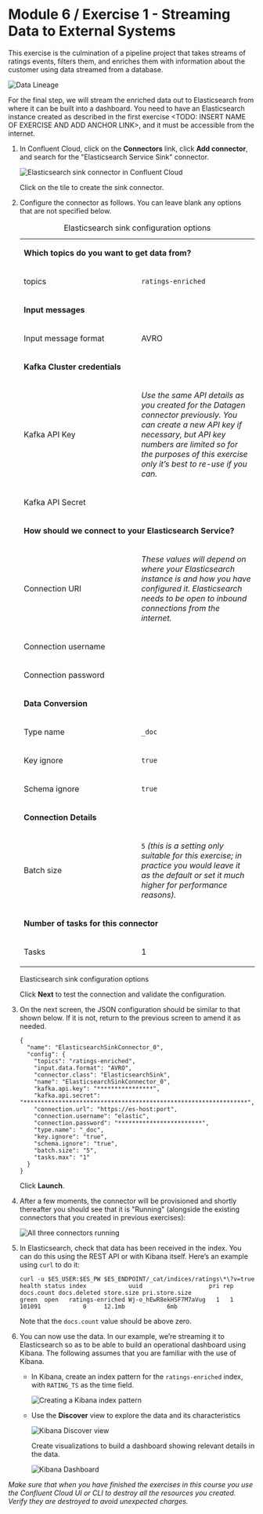 # Module 6 / Exercise 1 - Streaming Data to External Systems

This exercise is the culmination of a pipeline project that takes streams of ratings events, filters them, and enriches them with information about the customer using data streamed from a database.

![Data Lineage](images/dp06-01-01.png)

For the final step, we will stream the enriched data out to Elasticsearch from where it can be built into a dashboard. You need to have an Elasticsearch instance created as described in the first exercise &lt;TODO: INSERT NAME OF EXERCISE AND ADD ANCHOR LINK&gt;, and it must be accessible from the internet.

1.  In Confluent Cloud, click on the **Connectors** link, click **Add connector**, and search for the "Elasticsearch Service Sink" connector.

    ![Elasticsearch sink connector in Confluent Cloud](images/dp06-01-02.png)

    Click on the tile to create the sink connector.

2.  Configure the connector as follows. You can leave blank any options that are not specified below.

    <table><caption>Elasticsearch sink configuration options</caption><colgroup><col style="width: 50%" /><col style="width: 50%" /></colgroup><tbody><tr class="odd"><td style="text-align: left;" colspan="2"><p><strong>Which topics do you want to get data from?</strong></p></td></tr><tr class="even"><td style="text-align: left;"><p>topics</p></td><td style="text-align: left;"><p><code>ratings-enriched</code></p></td></tr><tr class="odd"><td style="text-align: left;" colspan="2"><p><strong>Input messages</strong></p></td></tr><tr class="even"><td style="text-align: left;"><p>Input message format</p></td><td style="text-align: left;"><p>AVRO</p></td></tr><tr class="odd"><td style="text-align: left;" colspan="2"><p><strong>Kafka Cluster credentials</strong></p></td></tr><tr class="even"><td style="text-align: left;"><p>Kafka API Key</p></td><td style="text-align: left;"><p><em>Use the same API details as you created for the Datagen connector previously. You can create a new API key if necessary, but API key numbers are limited so for the purposes of this exercise only it’s best to re-use if you can.</em></p></td></tr><tr class="odd"><td style="text-align: left;"><p>Kafka API Secret</p></td><td></td></tr><tr class="even"><td style="text-align: left;" colspan="2"><p><strong>How should we connect to your Elasticsearch Service?</strong></p></td></tr><tr class="odd"><td style="text-align: left;"><p>Connection URI</p></td><td style="text-align: left;"><p><em>These values will depend on where your Elasticsearch instance is and how you have configured it. Elasticsearch needs to be open to inbound connections from the internet.</em></p></td></tr><tr class="even"><td style="text-align: left;"><p>Connection username</p></td><td></td></tr><tr class="odd"><td style="text-align: left;"><p>Connection password</p></td><td></td></tr><tr class="even"><td style="text-align: left;" colspan="2"><p><strong>Data Conversion</strong></p></td></tr><tr class="odd"><td style="text-align: left;"><p>Type name</p></td><td style="text-align: left;"><p><code>_doc</code></p></td></tr><tr class="even"><td style="text-align: left;"><p>Key ignore</p></td><td style="text-align: left;"><p><code>true</code></p></td></tr><tr class="odd"><td style="text-align: left;"><p>Schema ignore</p></td><td style="text-align: left;"><p><code>true</code></p></td></tr><tr class="even"><td style="text-align: left;" colspan="2"><p><strong>Connection Details</strong></p></td></tr><tr class="odd"><td style="text-align: left;"><p>Batch size</p></td><td style="text-align: left;"><p><code>5</code> <em>(this is a setting only suitable for this exercise; in practice you would leave it as the default or set it much higher for performance reasons).</em></p></td></tr><tr class="even"><td style="text-align: left;" colspan="2"><p><strong>Number of tasks for this connector</strong></p></td></tr><tr class="odd"><td style="text-align: left;"><p>Tasks</p></td><td style="text-align: left;"><p>1</p></td></tr></tbody></table>

    Elasticsearch sink configuration options

    Click **Next** to test the connection and validate the configuration.

3.  On the next screen, the JSON configuration should be similar to that shown below. If it is not, return to the previous screen to amend it as needed.

        {
          "name": "ElasticsearchSinkConnector_0",
          "config": {
            "topics": "ratings-enriched",
            "input.data.format": "AVRO",
            "connector.class": "ElasticsearchSink",
            "name": "ElasticsearchSinkConnector_0",
            "kafka.api.key": "****************",
            "kafka.api.secret": "****************************************************************",
            "connection.url": "https://es-host:port",
            "connection.username": "elastic",
            "connection.password": "************************",
            "type.name": "_doc",
            "key.ignore": "true",
            "schema.ignore": "true",
            "batch.size": "5",
            "tasks.max": "1"
          }
        }

    Click **Launch**.

4.  After a few moments, the connector will be provisioned and shortly thereafter you should see that it is "Running" (alongside the existing connectors that you created in previous exercises):

    ![All three connectors running](images/dp06-01-03.png)

5.  In Elasticsearch, check that data has been received in the index. You can do this using the REST API or with Kibana itself. Here’s an example using `curl` to do it:

        curl -u $ES_USER:$ES_PW $ES_ENDPOINT/_cat/indices/ratings\*\?v=true
        health status index            uuid                   pri rep docs.count docs.deleted store.size pri.store.size
        green  open   ratings-enriched Wj-o_hEwR8ekHSF7M7aVug   1   1     101091            0     12.1mb            6mb

    Note that the `docs.count` value should be above zero.

6.  You can now use the data. In our example, we’re streaming it to Elasticsearch so as to be able to build an operational dashboard using Kibana. The following assumes that you are familiar with the use of Kibana.

    -   In Kibana, create an index pattern for the `ratings-enriched` index, with `RATING_TS` as the time field.

        ![Creating a Kibana index pattern](images/dp06-01-04.png)

    -   Use the **Discover** view to explore the data and its characteristics

        ![Kibana Discover view](images/dp06-01-05.png)

        Create visualizations to build a dashboard showing relevant details in the data.

        ![Kibana Dashboard](images/dp06-01-06.png)

_Make sure that when you have finished the exercises in this course you use the Confluent Cloud UI or CLI to destroy all the resources you created. Verify they are destroyed to avoid unexpected charges._
